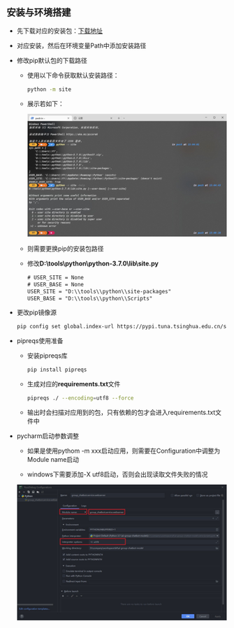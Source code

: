 ## 安装与环境搭建

- 先下载对应的安装包：[下载地址](https://www.python.org/downloads/windows/)

- 对应安装，然后在环境变量Path中添加安装路径

- 修改pip默认包的下载路径
  
  - 使用以下命令获取默认安装路径：
    
    ```bash
    python -m site
    ```
  
  - 展示若如下：
    
    ![更换pip下载包路径](./images/更换pip下载包路径.jpg)
  
  - 则需要更换pip的安装包路径
  
  - 修改**D:\tools\python\python-3.7.0\lib\site.py**
    
    ```textile
    # USER_SITE = None
    # USER_BASE = None
    USER_SITE = "D:\\tools\\python\\site-packages"
    USER_BASE = "D:\\tools\\python\\Scripts"
    ```

- 更改pip镜像源
  
  ```bash
  pip config set global.index-url https://pypi.tuna.tsinghua.edu.cn/simple
  ```

- pipreqs使用准备
  
  - 安装pipreqs库
    
    ```bash
    pip install pipreqs
    ```
  
  - 生成对应的**requirements.txt**文件
    
    ```bash
    pipreqs ./ --encoding=utf8 --force
    ```
  
  - 输出时会扫描对应用到的包，只有依赖的包才会进入requirements.txt文件中

- pycharm启动参数调整
  
  - 如果是使用pythom -m xxx启动应用，则需要在Configuration中调整为Module name启动
  
  - windows下需要添加-X utf8启动，否则会出现读取文件失败的情况
  
  ![pycharm启动参数调整](./images/pycharm启动参数调整.jpg)

